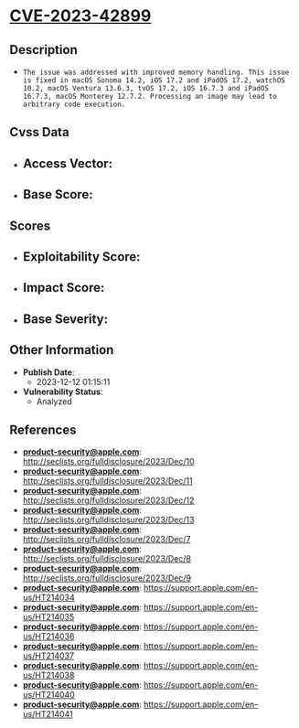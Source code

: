 
# [CVE-2023-42899](http://seclists.org/fulldisclosure/2023/Dec/10)

## Description

- `The issue was addressed with improved memory handling. This issue is fixed in macOS Sonoma 14.2, iOS 17.2 and iPadOS 17.2, watchOS 10.2, macOS Ventura 13.6.3, tvOS 17.2, iOS 16.7.3 and iPadOS 16.7.3, macOS Monterey 12.7.2. Processing an image may lead to arbitrary code execution.`

## Cvss Data

- **Access Vector**:
  - 
- **Base Score**:
  - 

## Scores

- **Exploitability Score**:
  - 
- **Impact Score**:
  - 
- **Base Severity**:
  - 

## Other Information

- **Publish Date**:
  - 2023-12-12 01:15:11
- **Vulnerability Status**:
  - Analyzed

## References

- **product-security@apple.com**: http://seclists.org/fulldisclosure/2023/Dec/10
- **product-security@apple.com**: http://seclists.org/fulldisclosure/2023/Dec/11
- **product-security@apple.com**: http://seclists.org/fulldisclosure/2023/Dec/12
- **product-security@apple.com**: http://seclists.org/fulldisclosure/2023/Dec/13
- **product-security@apple.com**: http://seclists.org/fulldisclosure/2023/Dec/7
- **product-security@apple.com**: http://seclists.org/fulldisclosure/2023/Dec/8
- **product-security@apple.com**: http://seclists.org/fulldisclosure/2023/Dec/9
- **product-security@apple.com**: https://support.apple.com/en-us/HT214034
- **product-security@apple.com**: https://support.apple.com/en-us/HT214035
- **product-security@apple.com**: https://support.apple.com/en-us/HT214036
- **product-security@apple.com**: https://support.apple.com/en-us/HT214037
- **product-security@apple.com**: https://support.apple.com/en-us/HT214038
- **product-security@apple.com**: https://support.apple.com/en-us/HT214040
- **product-security@apple.com**: https://support.apple.com/en-us/HT214041
